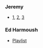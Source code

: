 ### Jeremy
- [1](https://www.youtube.com/watch?v=pvuaoJ9YzoI), [2](https://www.youtube.com/watch?v=VtzfTA21ht0), [3](https://www.youtube.com/watch?v=3ew26ujkiDI)

### Ed Harmoush
- [Playlist](https://www.youtube.com/playlist?list=PLIFyRwBY_4bSkwy0-im5ERL-_CeBxEdx3)
